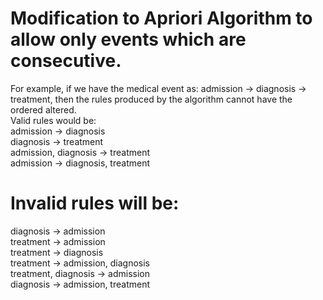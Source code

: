 # Modification to Apriori Algorithm to allow only events which are consecutive. <br/>
For example, if we have the medical event as:
admission -> diagnosis -> treatment, then the rules produced by the algorithm cannot have the ordered altered. <br/>
Valid rules would be:<br/>
admission -> diagnosis<br/>
diagnosis -> treatment<br/>
admission, diagnosis -> treatment<br/>
admission -> diagnosis, treatment<br/>

# Invalid rules will be: <br/>
diagnosis -> admission<br/>
treatment -> admission<br/>
treatment -> diagnosis<br/>
treatment -> admission, diagnosis<br/>
treatment, diagnosis -> admission<br/>
diagnosis -> admission, treatment<br/>
